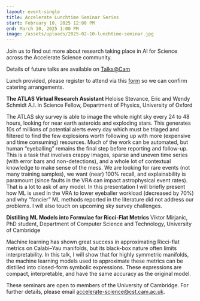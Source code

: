 ```yaml
---
layout: event-single
title: Accelerate Lunchtime Seminar Series
start: February 10, 2025 12:00 PM
end: March 10, 2025 1:00 PM
image: /assets/uploads/2025-02-10-lunchtime-seminar.jpg
---
```

Join us to find out more about research taking place in AI for Science across the Accelerate Science community.

Details of future talks are available on [Talks@Cam](https://talks.cam.ac.uk/show/index/191074)

Lunch provided, please register to attend via this [form](https://forms.office.com/pages/responsepage.aspx?id=RQSlSfq9eUut41R7TzmG6SCH_8-s-LhNq5ASf8etR39URElVWjNIMlZDTVlMNTlBOU4yUEYyQ1AxSi4u&route=shorturl) so we can confirm catering arrangements. 


**The ATLAS Virtual Research Assistant**
Heloise Stevance, Eric and Wendy Schmidt A.I. in Science Fellow, Department of Physics, University of Oxford


The ATLAS sky survey is able to image the whole night sky every 24 to 48 hours, looking for near earth asteroids and exploding stars. This generates 10s of millions of potential alerts every day which must be triaged and filtered to find the few explosions worth following up with more (expensive and time consuming) resources. Much of the work can be automated, but human “eyeballing” remains the final step before reporting and follow-up. This is a task that involves crappy images, sparse and uneven time series (with error bars and non-detections), and a whole lot of contextual knowledge to make sense of the mess. We are looking for rare events (not many training samples), we want (near) 100% recall, and explainability is paramount (since faults in the VRA can impact astrophysical event rates). That is a lot to ask of any model. In this presentation I will briefly present how ML is used in the VRA to lower eyeballer workload (decreased by 70%) and why “fancier” ML methods reported in the literature did not address our problems. I will also touch on upcoming sky survey challenges.


**Distilling ML Models into Formulae for Ricci-Flat Metrics**
Viktor Mirjanic, PhD student, Department of Computer Science and Technology, University of Cambridge


Machine learning has shown great success in approximating Ricci-flat metrics on Calabi–Yau manifolds, but its black-box nature often limits interpretability. In this talk, I will show that for highly symmetric manifolds, the machine learning models used to approximate these metrics can be distilled into closed-form symbolic expressions. These expressions are compact, interpretable, and have the same accuracy as the original model. 

These seminars are open to members of the University of Cambridge. For further details, please email accelerate-science@cst.cam.ac.uk.